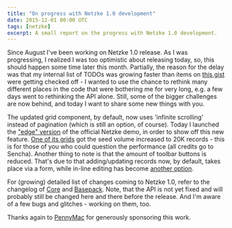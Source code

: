 ```yaml
---
title: "On progress with Netzke 1.0 development"
date: 2015-12-01 00:00 UTC
tags: [netzke]
excerpt: A small report on the progress with Netzke 1.0 development.
---
```


Since August I've been working on Netzke 1.0 release. As I was progressing, I realized I was too optimistic about releasing today, so, this should happen some time later this month. Partially, the reason for the delay was that my internal list of TODOs was growing faster than items on [this gist](https://gist.github.com/mxgrn/b5b4a6cb92c1b7d0c958) were getting checked off - I wanted to use the chance to rethink many different places in the code that were bothering me for very long, e.g. a few days went to rethinking the API alone. Still, some of the bigger challenges are now behind, and today I want to share some new things with you.

The updated grid component, by default, now uses 'infinite scrolling' instead of pagination (which is still an option, of course). Today I launched the ["edge" version](http://edgedemo.netzke.org) of the official Netzke demo, in order to show off this new feature. [One of its grids](http://edgedemo.netzke.org/#clerks) got the seed volume increased to 20K records - this is for those of you who could question the performance (all credits go to Sencha). Another thing to note is that the amount of toolbar buttons is reduced. That's due to that adding/updating records now, by default, takes place via a form, while in-line editing has become [another option](http://edgedemo.netzke.org/#grid_with_inline_editing).

For (growing) detailed list of changes coming to Netzke 1.0, refer to the changelog of [Core](https://github.com/netzke/netzke-core/blob/master/CHANGELOG.md) and [Basepack](https://github.com/netzke/netzke-basepack/blob/master/CHANGELOG.md). Note, that the API is not yet fixed and will probably still be changed here and there before the release. And I'm aware of a few bugs and glitches - working on them, too.

Thanks again to [PennyMac](http://www.pennymacusa.com/) for generously sponsoring this work.
